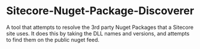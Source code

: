 # Sitecore-Nuget-Package-Discoverer
A tool that attempts to resolve the 3rd party Nuget Packages that a Sitecore site uses. It does this by taking the DLL names and versions, and attempts to find them on the public nuget feed.
